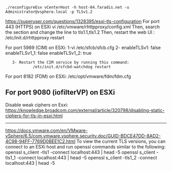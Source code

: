
```
./reconfigureEsx vCenterHost -h host-04.faradis.net -u Administrator@vsphere.local -p TLSv1.2
```


https://superuser.com/questions/1328395/esxi-tls-configuration
For port 443 (HTTPS) on ESXi
        vi /etc/vmware/rhttpproxy/config.xml
        Then, search the <ssl> section and change the line
                <!-- <protocols>tls1.0,tls1.1,tls1.2</protocols> -->
        to
                <protocols>tls1.1,tls1.2</protocols>
        Then, restart the web UI :
                /etc/init.d/rhttpproxy restart

For port 5989 (CIM) on ESXi:
       1-vi /etc/sfcb/sfcb.cfg
       2- enableTLSv1: false
          enableTLSv1_1: false
          enableTLSv1_2: true

       3- Restart the CIM service by running this command:
                /etc/init.d/sfcbd-watchdog restart

For port 8182 (FDM) on ESXi:
         /etc/opt/vmware/fdm/fdm.cfg


For port 9080 (iofilterVP) on ESXi
-------------------------------------------------------------------------------------------------------------------
Disable weak ciphers on Esxi:
https://knowledge.broadcom.com/external/article/320798/disabling-static-ciphers-for-tls-in-esxi.html


--------------------------------------------------------------------------------------------------------------------

https://docs.vmware.com/en/VMware-vSphere/6.5/com.vmware.vsphere.security.doc/GUID-BDCE47DD-8AD2-4C98-94FF-7769D0BEE1C2.html
To view the current TLS versions, you can connect to an ESXi host and run openssl commands similar to the following:
openssl s_client -tls1 -connect localhost:443 | head -5
openssl s_client -tls1_1 -connect localhost:443 | head -5
openssl s_client -tls1_2 -connect localhost:443 | head -5

